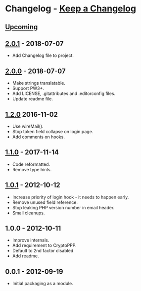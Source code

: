 # **Changelog** - [Keep a Changelog]

## [Upcoming]


## [2.0.1] - 2018-07-07
- Add Changelog file to project.


## [2.0.0] - 2018-07-07
- Make strings translatable.
- Support PW3+.
- Add LICENSE, .gitattributes and .editorconfig files.
- Update readme file.


## [1.2.0] 2016-11-02
- Use wireMail().
- Stop token field collapse on login page.
- Add comments on hooks.


## [1.1.0] - 2017-11-14
- Code reformatted.
- Remove type hints.


## [1.0.1] - 2012-10-12
- Increase priority of login hook - it needs to happen early.
- Remove unused field reference.
- Stop leaking PHP version number in email header.
- Small cleanups.


## 1.0.0 - 2012-10-11
- Improve internals.
- Add requirement to CryptoPPP.
- Default to 2nd factor disabled.
- Add readme.


## 0.0.1 - 2012-09-19
- Initial packaging as a module.


[Semantic Versioning]: https://semver.org/spec/v2.0.0.html
[Keep a Changelog]:    http://keepachangelog.com/en/1.0.0/
[Upcoming]: https://github.com/netcarver/ModuleReleaseNotes/compare/2.0.1...HEAD
[2.0.1]: https://github.com/netcarver/ModuleReleaseNotes/compare/2.0.0...2.0.1
[2.0.0]: https://github.com/netcarver/ModuleReleaseNotes/compare/1.2.0...2.0.0
[1.2.0]: https://github.com/netcarver/ModuleReleaseNotes/compare/1.1.0...1.2.0
[1.1.0]: https://github.com/netcarver/ModuleReleaseNotes/compare/1.0.1...1.1.0
[1.0.1]: https://github.com/netcarver/ModuleReleaseNotes/compare/1.0.0...1.0.1

